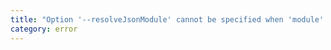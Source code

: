 ```yaml
---
title: "Option '--resolveJsonModule' cannot be specified when 'module' is set to 'none', 'system', or 'umd'."
category: error
---
```


